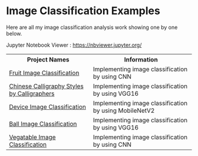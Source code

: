# Image Classification Examples

Here are all my image classification analysis work showing one by one below. 

Jupyter Notebook Viewer : https://nbviewer.jupyter.org/

<table>
  <tr>
    <th>Project Names</th>
    <th>Information</th>
  </tr>
  <tr>
    <td><a href = "https://github.com/Rapter1990/Image-Classification-Examples/tree/master/fruit_image_classification">Fruit Image Classification</a></td>
    <td>Implementing image classification by using CNN</td>
  </tr>
  <tr>
    <td><a href = "https://github.com/Rapter1990/Image-Classification-Examples/blob/master/Chinese_Calligraphy_Styles_by_Calligraphers.zip">Chinese Calligraphy Styles by Calligraphers</a></td>
    <td>Implementing image classification by using VGG16</td>
  </tr>
  <tr>
    <td><a href = "https://github.com/Rapter1990/Image-Classification-Examples/blob/master/Device%20Classification">Device Image Classification</a></td>
    <td>Implementing image classification by using MobileNetV2</td>
  </tr>
  <tr>
    <td><a href = "https://github.com/Rapter1990/Image-Classification-Examples/tree/master/Balls%20Image%20Classification">Ball Image Classification</a></td>
    <td>Implementing image classification by using VGG16</td>
  </tr>
   <tr>
    <td><a href = "https://github.com/Rapter1990/Image-Classification-Examples/tree/master/Vegatable%20Classification">Vegatable Image Classification</a></td>
    <td>Implementing image classification by using CNN</td>
  </tr>
</table>

